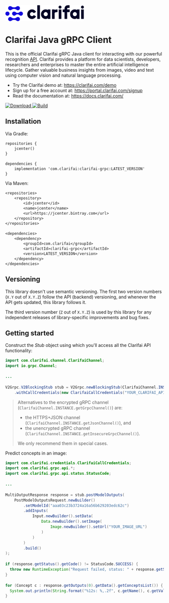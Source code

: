 ![Clarifai logo](docs/logo.png)

# Clarifai Java gRPC Client

This is the official Clarifai gRPC Java client for interacting with our powerful recognition
[API](https://docs.clarifai.com).
Clarifai provides a platform for data scientists, developers, researchers and enterprises to master the entire
artificial intelligence lifecycle. Gather valuable business insights from images, video and text using computer vision
and natural language processing.

* Try the Clarifai demo at: https://clarifai.com/demo
* Sign up for a free account at: https://portal.clarifai.com/signup
* Read the documentation at: https://docs.clarifai.com/


[ ![Download](https://api.bintray.com/packages/clarifai/Clarifai/ClarifaiGrpc/images/download.svg) ](https://bintray.com/clarifai/Clarifai/ClarifaiGrpc)
[![Build](https://github.com/Clarifai/clarifai-java-grpc/workflows/Run%20tests/badge.svg)](https://github.com/Clarifai/clarifai-java-grpc/actions)

## Installation

Via Gradle:

```
repositories {
    jcenter()
}

dependencies {
    implementation 'com.clarifai:clarifai-grpc:LATEST_VERSION'
}
```

Via Maven:

```
<repositories>
    <repository>
        <id>jcenter</id>
        <name>jcenter</name>
        <url>https://jcenter.bintray.com</url>
    </repository>
</repositories>

<dependencies>
    <dependency>
        <groupId>com.clarifai</groupId>
        <artifactId>clarifai-grpc</artifactId>
        <version>LATEST_VERSION</version>
    </dependency>
</dependencies>
```

## Versioning

This library doesn't use semantic versioning. The first two version numbers (`X.Y` out of `X.Y.Z`) follow the API (backend) versioning, and
whenever the API gets updated, this library follows it.

The third version number (`Z` out of `X.Y.Z`) is used by this library for any independent releases of library-specific improvements and bug fixes.

## Getting started

Construct the *Stub* object using which you'll access all the Clarifai API functionality:

```java
import com.clarifai.channel.ClarifaiChannel;
import io.grpc.Channel;

...

V2Grpc.V2BlockingStub stub = V2Grpc.newBlockingStub(ClarifaiChannel.INSTANCE.getGrpcChannel())
    .withCallCredentials(new ClarifaiCallCredentials("YOUR_CLARIFAI_API_KEY"));
```

> Alternatives to the encrypted gRPC channel (`ClarifaiChannel.INSTANCE.getGrpcChannel()`) are:
> - the HTTPS+JSON channel (`ClarifaiChannel.INSTANCE.getJsonChannel()`), and
> - the unencrypted gRPC channel (`ClarifaiChannel.INSTANCE.getInsecureGrpcChannel()`).
>
> We only recommend them in special cases.


Predict concepts in an image:

```java
import com.clarifai.credentials.ClarifaiCallCredentials;
import com.clarifai.grpc.api.*;
import com.clarifai.grpc.api.status.StatusCode;

...

MultiOutputResponse response = stub.postModelOutputs(
    PostModelOutputsRequest.newBuilder()
        .setModelId("aaa03c23b3724a16a56b629203edc62c")
        .addInputs(
            Input.newBuilder().setData(
                Data.newBuilder().setImage(
                    Image.newBuilder().setUrl("YOUR_IMAGE_URL")
                )
            )
        )
        .build()
);

if (response.getStatus().getCode() != StatusCode.SUCCESS) {
  throw new RuntimeException("Request failed, status: " + response.getStatus());
}

for (Concept c : response.getOutputs(0).getData().getConceptsList()) {
  System.out.println(String.format("%12s: %,.2f", c.getName(), c.getValue()));
}
```
